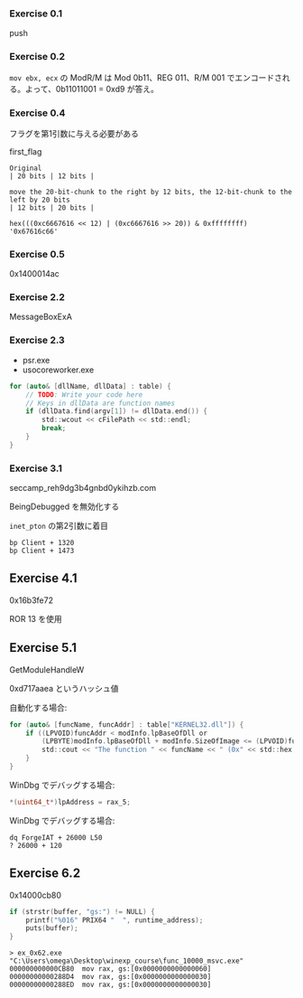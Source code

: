 ### Exercise 0.1
push

### Exercise 0.2
`mov ebx, ecx` の ModR/M は Mod 0b11、REG 011、R/M 001 でエンコードされる。よって、0b11011001 = 0xd9 が答え。

### Exercise 0.4
フラグを第1引数に与える必要がある

first_flag

```
Original
| 20 bits | 12 bits |

move the 20-bit-chunk to the right by 12 bits, the 12-bit-chunk to the left by 20 bits
| 12 bits | 20 bits |
```

```
hex(((0xc6667616 << 12) | (0xc6667616 >> 20)) & 0xffffffff)
'0x67616c66'
```

### Exercise 0.5
0x1400014ac

### Exercise 2.2
MessageBoxExA

### Exercise 2.3
* psr.exe
* usocoreworker.exe

```c
for (auto& [dllName, dllData] : table) {
    // TODO: Write your code here
    // Keys in dllData are function names
    if (dllData.find(argv[1]) != dllData.end()) {
        std::wcout << cFilePath << std::endl;
        break;
    }
}
```

### Exercise 3.1
seccamp_reh9dg3b4gnbd0ykihzb.com

BeingDebugged を無効化する

`inet_pton` の第2引数に着目

```
bp Client + 1320
bp Client + 1473
```

## Exercise 4.1
0x16b3fe72

ROR 13 を使用

## Exercise 5.1
GetModuleHandleW

0xd717aaea というハッシュ値

自動化する場合:

```c
for (auto& [funcName, funcAddr] : table["KERNEL32.dll"]) {
    if ((LPVOID)funcAddr < modInfo.lpBaseOfDll or
        (LPBYTE)modInfo.lpBaseOfDll + modInfo.SizeOfImage <= (LPVOID)funcAddr) {
        std::cout << "The function " << funcName << " (0x" << std::hex << (LPVOID)funcAddr << ") is out of the kernel32 range!" << std::endl;
    }
}
```

WinDbg でデバッグする場合:

```c
*(uint64_t*)lpAddress = rax_5;
```

WinDbg でデバッグする場合:

```
dq ForgeIAT + 26000 L50
? 26000 + 120
```

## Exercise 6.2
0x14000cb80

```c
if (strstr(buffer, "gs:") != NULL) {
    printf("%016" PRIX64 "  ", runtime_address);
    puts(buffer);
}
```

```
> ex_0x62.exe "C:\Users\omega\Desktop\winexp_course\func_10000_msvc.exe"
000000000000CB80  mov rax, gs:[0x0000000000000060]
00000000000288D4  mov rax, gs:[0x0000000000000030]
00000000000288ED  mov rax, gs:[0x0000000000000030]
```
